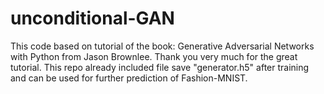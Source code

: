 # unconditional-GAN
This code based on tutorial of the book: Generative Adversarial Networks with Python from Jason Brownlee. Thank you very much for the great tutorial.
This repo already included file save "generator.h5" after training and can be used for further prediction of Fashion-MNIST. 
